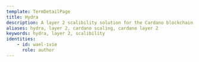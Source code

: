 ```yaml
---
template: TermDetailPage
title: Hydra
description: A layer 2 scalibility solution for the Cardano blockchain.
aliases: hydra, layer 2, cardano scaling, cardano layer 2
keywords: hydra, layer 2, scalibility
identities: 
    - id: wael-ivie
      role: author
---
```

##
